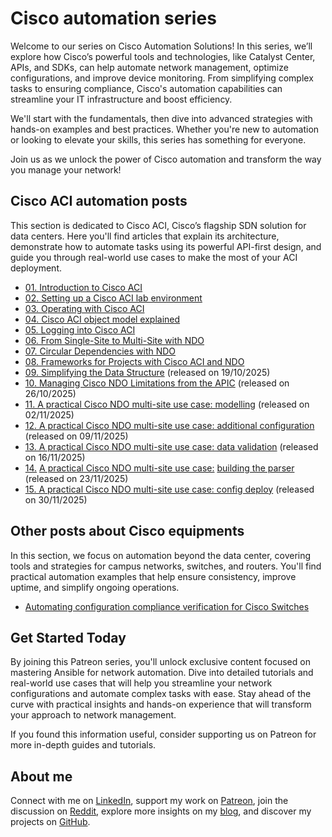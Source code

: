 # Cisco automation series

Welcome to our series on Cisco Automation Solutions! In this series, we’ll explore how Cisco’s powerful tools and technologies, like Catalyst Center, APIs, and SDKs, can help automate network management, optimize configurations, and improve device monitoring. From simplifying complex tasks to ensuring compliance, Cisco's automation capabilities can streamline your IT infrastructure and boost efficiency.

We'll start with the fundamentals, then dive into advanced strategies with hands-on examples and best practices. Whether you're new to automation or looking to elevate your skills, this series has something for everyone.

Join us as we unlock the power of Cisco automation and transform the way you manage your network!

## Cisco ACI automation posts

This section is dedicated to Cisco ACI, Cisco’s flagship SDN solution for data centers. Here you'll find articles that explain its architecture, demonstrate how to automate tasks using its powerful API-first design, and guide you through real-world use cases to make the most of your ACI deployment.

* [01. Introduction to Cisco ACI](https://www.patreon.com/posts/135467822)
* [02. Setting up a Cisco ACI lab environment](https://www.patreon.com/posts/135538783)
* [03. Operating with Cisco ACI](https://www.patreon.com/posts/136209067)
* [04. Cisco ACI object model explained](https://www.patreon.com/posts/137148380)
* [05. Logging into Cisco ACI](https://www.patreon.com/posts/137867414/)
* [06. From Single-Site to Multi-Site with NDO](https://www.patreon.com/posts/139120165/)
* [07. Circular Dependencies with NDO](https://www.patreon.com/posts/139121389/)
* [08. Frameworks for Projects with Cisco ACI and NDO](https://www.patreon.com/posts/139319477/)
* [09. Simplifying the Data Structure](https://www.patreon.com/posts/139320986/) (released on 19/10/2025)
* [10. Managing Cisco NDO Limitations from the APIC](https://www.patreon.com/posts/139724658/) (released on 26/10/2025)
* [11. A practical Cisco NDO multi-site use case: modelling](https://www.patreon.com/posts/140490898/) (released on 02/11/2025)
* [12. A practical Cisco NDO multi-site use case: additional configuration](https://www.patreon.com/posts/140724207/) (released on 09/11/2025)
* [13. A practical Cisco NDO multi-site use case: data validation](https://www.patreon.com/posts/140726870/) (released on 16/11/2025)
* [14.](https://www.patreon.com/posts/140725527/) [A practical Cisco NDO multi-site use case:](https://www.patreon.com/posts/140724207/) [building the parser](https://www.patreon.com/posts/140725527/) (released on 23/11/2025)
* [15. A practical Cisco NDO multi-site use case: config deploy](https://www.patreon.com/posts/140726030/) (released on 30/11/2025)

## Other posts about Cisco equipments

In this section, we focus on automation beyond the data center, covering tools and strategies for campus networks, switches, and routers. You'll find practical automation examples that help ensure consistency, improve uptime, and simplify ongoing operations.

* [Automating configuration compliance verification for Cisco Switches](https://www.patreon.com/posts/118069954/)

## Get Started Today

By joining this Patreon series, you'll unlock exclusive content focused on mastering Ansible for network automation. Dive into detailed tutorials and real-world use cases that will help you streamline your network configurations and automate complex tasks with ease. Stay ahead of the curve with practical insights and hands-on experience that will transform your approach to network management.

If you found this information useful, consider supporting us on Patreon for more in-depth guides and tutorials.

## About me

Connect with me on [LinkedIn](http://linkedin.com/in/adainese/), support my work on [Patreon](https://www.patreon.com/c/adainese), join the discussion on [Reddit](https://www.reddit.com/user/a_dainese/), explore more insights on my [blog](https://www.adainese.it), and discover my projects on [GitHub](https://github.com/dainok).
